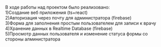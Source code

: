 В ходе работы над проектом было реализовано:\
1)Создание веб приложения (ts+react)\
2)Авторизация через почту для администратора (firebase)\
3)Форма для заполнения простым пользователем для записи к врачу\
4)Хранение данных в Realtime Database (firebase)\
5)Просмотр данных пользователя и изменение статуса формы со стороны алминистратора

